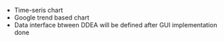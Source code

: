   - Time-seris chart
  - Google trend based chart
  - Data interface btween DDEA will be defined after GUI implementation done
